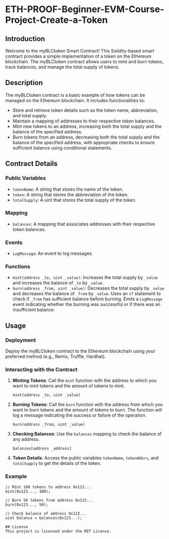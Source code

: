 # ETH-PROOF-Beginner-EVM-Course-Project-Create-a-Token
## Introduction
Welcome to the myBLCtoken Smart Contract! This Solidity-based smart contract provides a simple implementation of a token on the Ethereum blockchain. The myBLCtoken contract allows users to mint and burn tokens, track balances, and manage the total supply of tokens.

## Description
The myBLCtoken contract is a basic example of how tokens can be managed on the Ethereum blockchain. It includes functionalities to:
- Store and retrieve token details such as the token name, abbreviation, and total supply.
- Maintain a mapping of addresses to their respective token balances.
- Mint new tokens to an address, increasing both the total supply and the balance of the specified address.
- Burn tokens from an address, decreasing both the total supply and the balance of the specified address, with appropriate checks to ensure sufficient balance using conditional statements.

## Contract Details

### Public Variables
- `tokenName`: A string that stores the name of the token.
- `token`: A string that stores the abbreviation of the token.
- `totalSupply`: A uint that stores the total supply of the token.

### Mapping
- `balances`: A mapping that associates addresses with their respective token balances.

### Events
- `LogMessage`: An event to log messages.

### Functions
- `mint(address _to, uint _value)`: Increases the total supply by `_value` and increases the balance of `_to` by `_value`.
- `burn(address _from, uint _value)`: Decreases the total supply by `_value` and decreases the balance of `_from` by `_value`. Uses an `if` statement to check if `_from` has sufficient balance before burning. Emits a `LogMessage` event indicating whether the burning was successful or if there was an insufficient balance.

## Usage

### Deployment
Deploy the myBLCtoken contract to the Ethereum blockchain using your preferred method (e.g., Remix, Truffle, Hardhat).

### Interacting with the Contract
1. **Minting Tokens**: Call the `mint` function with the address to which you want to mint tokens and the amount of tokens to mint.
   ```solidity
   mint(address _to, uint _value)
2. **Burning Tokens**: Call the `burn` function with the address from which you want to burn tokens and the amount of tokens to burn. The function will log a message
   indicating the success or failure of the operation.
   ```solidity
   burn(address _from, uint _value)
3. **Checking Balances**: Use the `balances` mapping to check the balance of any address.
   ```solidity
   balances[address _address]
4. **Token Details**: Access the public variables `tokenName`, `tokenAbbrv`, and `totalSupply` to get the details of the token.

### Example
   ```solidity
  // Mint 100 tokens to address 0x123...
  mint(0x123..., 100);

  // Burn 50 tokens from address 0x123...
  burn(0x123..., 50);

  // Check balance of address 0x123...
  uint balance = balances(0x123...);

## License
This project is licensed under the MIT License.
